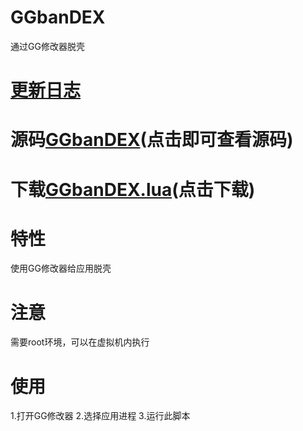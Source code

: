 # GGbanDEX
通过GG修改器脱壳
# [更新日志](https://github.com/XCYD-MZX/GGbanDEX/blob/02aa7a35e21e669c62964cc95ddfe753e818f534/CHANGELOG.md)
# 源码[GGbanDEX](https://github.com/XCYD-MZX/GGbanDEX/blob/ba2e979bb8b0198b7fa9272dba8469192796aa93/GGbanDEX.lua)(点击即可查看源码)
# 下载[GGbanDEX.lua](https://github.com/XCYD-MZX/GGbanDEX/releases/download/GGbanDEX1.0.0.1/GGbanDEX.lua)(点击下载)
# 特性
使用GG修改器给应用脱壳
# 注意
需要root环境，可以在虚拟机内执行
# 使用
1.打开GG修改器
2.选择应用进程
3.运行此脚本
